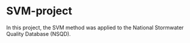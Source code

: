# SVM-project
In this project, the SVM method was applied to the National Stormwater Quality Database (NSQD).
